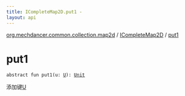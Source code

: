 ```yaml
---
title: ICompleteMap2D.put1 - 
layout: api
---
```


<div class='api-docs-breadcrumbs'><a href="../index.html">org.mechdancer.common.collection.map2d</a> / <a href="index.html">ICompleteMap2D</a> / <a href="./put1.html">put1</a></div>

# put1

<div class="signature"><code><span class="keyword">abstract</span> <span class="keyword">fun </span><span class="identifier">put1</span><span class="symbol">(</span><span class="parameterName" id="org.mechdancer.common.collection.map2d.ICompleteMap2D$put1(org.mechdancer.common.collection.map2d.ICompleteMap2D.U)/u">u</span><span class="symbol">:</span>&nbsp;<a href="index.html#U"><span class="identifier">U</span></a><span class="symbol">)</span><span class="symbol">: </span><a href="https://kotlinlang.org/api/latest/jvm/stdlib/kotlin/-unit/index.html"><span class="identifier">Unit</span></a></code></div>

添加键<a href="index.html#U">U</a>

